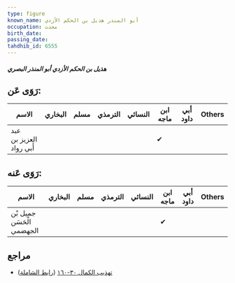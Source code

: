 ```yaml
---
type: figure
known_name: أبو المنذر هذيل بن الحكم الأزدي
occupation: محدث
birth_date:
passing_date:
tahdhib_id: 6555
---
```

##### هذيل بن الحكم الأزدي أبو المنذر البصري

## رَوَى عَن:
| الاسم                   | البخاري | مسلم | الترمذي | النسائي | ابن ماجه | أبي داود | Others |
| ----------------------- | ------- | ---- | ------- | ------- | -------- | -------- | ------ |
| عبد العزيز بن أَبي رواد |         |      |         |         | ✔        |          |        |
## رَوَى عَنه:
| الاسم                     | البخاري | مسلم | الترمذي | النسائي | ابن ماجه | أبي داود | Others |
| ------------------------- | ------- | ---- | ------- | ------- | -------- | -------- | ------ |
| جميل بْن الْحَسَن الجهضمي |         |      |         |         | ✔        |          |        |
## مراجع
- [تهذيب الكمال ٣٠-١٦٠](obsidian://open?vault=Tahdhib-al-Kamal&file=Figures/٦٥٥٥-هذيل%20بن%20الحكم%20الأزدي%20أبو%20المنذر%20البصري) ([رابط الشاملة](https://shamela.ws/book/3722/16226))
